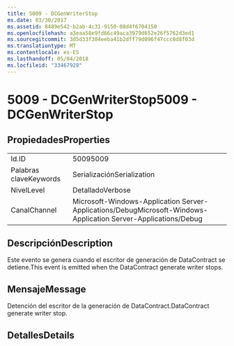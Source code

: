 ```yaml
---
title: 5009 - DCGenWriterStop
ms.date: 03/30/2017
ms.assetid: 8489e542-b2ab-4c31-9150-08d4f6704150
ms.openlocfilehash: a3eaa58e9fd66c49aca3979d652e26f5762d3ed1
ms.sourcegitcommit: 3d5d33f384eeba41b2dff79d096f47ccc8d8f03d
ms.translationtype: MT
ms.contentlocale: es-ES
ms.lasthandoff: 05/04/2018
ms.locfileid: "33467928"
---
```

# <a name="5009---dcgenwriterstop"></a><span data-ttu-id="323f1-102">5009 - DCGenWriterStop</span><span class="sxs-lookup"><span data-stu-id="323f1-102">5009 - DCGenWriterStop</span></span>
## <a name="properties"></a><span data-ttu-id="323f1-103">Propiedades</span><span class="sxs-lookup"><span data-stu-id="323f1-103">Properties</span></span>  
  
|||  
|-|-|  
|<span data-ttu-id="323f1-104">Id.</span><span class="sxs-lookup"><span data-stu-id="323f1-104">ID</span></span>|<span data-ttu-id="323f1-105">5009</span><span class="sxs-lookup"><span data-stu-id="323f1-105">5009</span></span>|  
|<span data-ttu-id="323f1-106">Palabras clave</span><span class="sxs-lookup"><span data-stu-id="323f1-106">Keywords</span></span>|<span data-ttu-id="323f1-107">Serialización</span><span class="sxs-lookup"><span data-stu-id="323f1-107">Serialization</span></span>|  
|<span data-ttu-id="323f1-108">Nivel</span><span class="sxs-lookup"><span data-stu-id="323f1-108">Level</span></span>|<span data-ttu-id="323f1-109">Detallado</span><span class="sxs-lookup"><span data-stu-id="323f1-109">Verbose</span></span>|  
|<span data-ttu-id="323f1-110">Canal</span><span class="sxs-lookup"><span data-stu-id="323f1-110">Channel</span></span>|<span data-ttu-id="323f1-111">Microsoft-Windows-Application Server-Applications/Debug</span><span class="sxs-lookup"><span data-stu-id="323f1-111">Microsoft-Windows-Application Server-Applications/Debug</span></span>|  
  
## <a name="description"></a><span data-ttu-id="323f1-112">Descripción</span><span class="sxs-lookup"><span data-stu-id="323f1-112">Description</span></span>  
 <span data-ttu-id="323f1-113">Este evento se genera cuando el escritor de generación de DataContract se detiene.</span><span class="sxs-lookup"><span data-stu-id="323f1-113">This event is emitted when the DataContract generate writer stops.</span></span>  
  
## <a name="message"></a><span data-ttu-id="323f1-114">Mensaje</span><span class="sxs-lookup"><span data-stu-id="323f1-114">Message</span></span>  
 <span data-ttu-id="323f1-115">Detención del escritor de la generación de DataContract.</span><span class="sxs-lookup"><span data-stu-id="323f1-115">DataContract generate writer stop.</span></span>  
  
## <a name="details"></a><span data-ttu-id="323f1-116">Detalles</span><span class="sxs-lookup"><span data-stu-id="323f1-116">Details</span></span>
